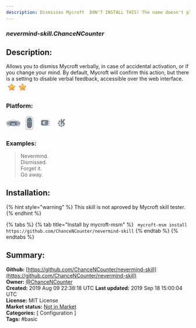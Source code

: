 ```yaml
---
description: Dismisses Mycroft  DON'T INSTALL THIS! The name doesn't play nice with STT right now, so you're 
---
```


### _nevermind-skill.ChanceNCounter_  
## Description:  
Allows you to dismiss Mycroft verbally, in case of accidental activation, or if you change your mind. By default, Mycroft will confirm this action, but there is a setting to disable verbal feedback, accessible over the web interface.  
![](../.gitbook/assets/star.png)![](../.gitbook/assets/star.png)  
  
### Platform:  
 ![Mark I](../.gitbook/assets/mark-1-icon.png)  ![Mark II](../.gitbook/assets/mark-2-icon.png)  ![Picroft](../.gitbook/assets/picroft-icon.png)  ![plasmoid](../.gitbook/assets/kde.png)   
### Examples:  
> Nevermind.  
> Dismissed.  
> Forget it.  
> Go away.  
  
## Installation:  
{% hint style="warning" %}
This skill is not aproved by Mycroft skill tester.
{% endhint %}
    
{% tabs %}
{% tab title="Install by mycroft-msm" %}
``` mycroft-msm install https://github.com/ChanceNCounter/nevermind-skill```
{% endtab %}
  {% endtabs %}
    
## Summary:  
**Github:** [https://github.com/ChanceNCounter/nevermind-skill](https://github.com/ChanceNCounter/nevermind-skill)  
**Owner:** [@ChanceNCounter](https://github.com/ChanceNCounter)  
**Created:** 2019 Aug 09 22:38:18 UTC  **Last updated:** 2019 Sep 18 15:00:04 UTC  
**License:** MIT License  
**Market status:** [Not in Market](https://market.mycroft.ai/skill/)  
**Categories:** [ Configuration ]   
**Tags:** \#basic   
